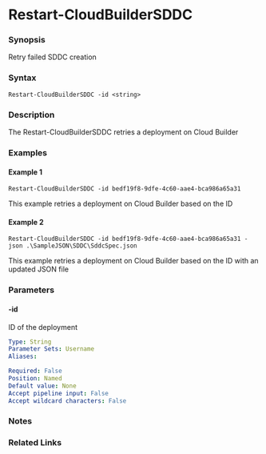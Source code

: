 # Restart-CloudBuilderSDDC

### Synopsis
Retry failed SDDC creation

### Syntax
```
Restart-CloudBuilderSDDC -id <string>
```

### Description
The Restart-CloudBuilderSDDC retries a deployment on Cloud Builder

### Examples
#### Example 1
```
Restart-CloudBuilderSDDC -id bedf19f8-9dfe-4c60-aae4-bca986a65a31
```
This example retries a deployment on Cloud Builder based on the ID

#### Example 2
```
Restart-CloudBuilderSDDC -id bedf19f8-9dfe-4c60-aae4-bca986a65a31 -json .\SampleJSON\SDDC\SddcSpec.json
```
This example retries a deployment on Cloud Builder based on the ID with an updated JSON file

### Parameters

#### -id
ID of the deployment

```yaml
Type: String
Parameter Sets: Username
Aliases:

Required: False
Position: Named
Default value: None
Accept pipeline input: False
Accept wildcard characters: False
```

### Notes

### Related Links
